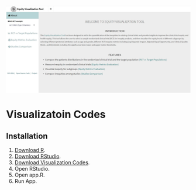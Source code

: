 <a href="https://miao-qi-rpi-app.shinyapps.io/EquityBrowser/"><img src="interface.JPG" alt= "Equity Visualization Tool" title="Equity Visualization Tool"></a>

# Visualizatoin Codes 

## Installation
1.  [Download R](https://www.r-project.org/).
2.  [Download RStudio](https://www.rstudio.com/products/rstudio/download/).
3.  [Download Visualization Codes](https://github.com/TheRensselaerIDEA/ClinicalTrialEquity/tree/master/Visualization%20Codes%20version%202020).
4.	Open RStudio.
5.  Open app.R.
6.  Run App.
